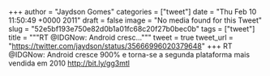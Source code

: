 
+++
author = "Jaydson Gomes"
categories = ["tweet"]
date = "Thu Feb 10 11:50:49 +0000 2011"
draft = false
image = "No media found for this Tweet"
slug = "52e5bf193e750e82d0b1a01fc68c20f27b0bec0b"
tags = ["tweet"]
title = """RT @IDGNow: Android cresc..."""
tweet = true
tweet_url = "https://twitter.com/jaydson/status/35666996020379648"
+++
RT @IDGNow: Android cresce 900% e torna-se a segunda plataforma mais vendida em 2010 http://bit.ly/gg3mtl
